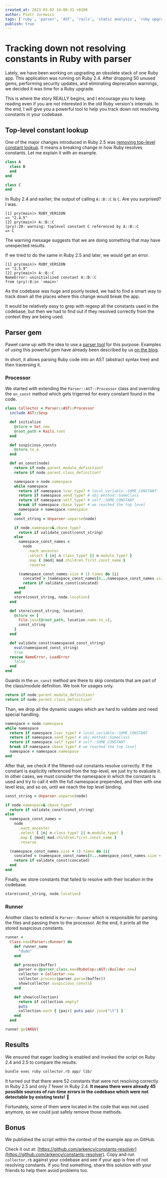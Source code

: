 ```yaml
---
created_at: 2023-03-02 14:00:31 +0100
author: Piotr Jurewicz
tags: ['ruby', 'parser', 'AST', 'rails', 'static analysis', 'ruby upgrade']
publish: true
---
```


# Tracking down not resolving constants in Ruby with parser

Lately, we have been working on upgrading an obsolete stack of one Ruby app.
This application was running on Ruby 2.4.
After dropping 50 unused gems, performing security updates, and eliminating deprecation warnings, we decided it was time for a Ruby upgrade.

This is where the story REALLY begins, and I encourage you to keep reading even if you are not interested in the old Ruby version's internals.
In the end, I will give you a powerful tool to help you track down not resolving constants in your codebase.
<!-- more -->

## Top-level constant lookup

One of the major changes introduced in Ruby 2.5 was [removing top-level constant lookup](https://github.com/ruby/ruby/commit/44a2576f79).
It means a breaking change in how Ruby resolves constants. Let me explain it with an example.
```ruby
class A
  class B
  end
end

class C
end
```

In Ruby 2.4 and earlier, the output of calling `A::B::C` is `C`. Are you surprised? I was.
```
[1] pry(main)> RUBY_VERSION
=> "2.4.5"
[2] pry(main)> A::B::C
(pry):20: warning: toplevel constant C referenced by A::B::C
=> C
```

The warning message suggests that we are doing something that may have unexpected results.

If we tried to do the same in Ruby 2.5 and later, we would get an error.
```
[1] pry(main)> RUBY_VERSION
=> "2.5.9"
[2] pry(main)> A::B::C
NameError: uninitialized constant A::B::C
from (pry):8:in `<main>'
```

As the codebase was huge and poorly tested, we had to find a smart way to track down all the places where this change would break the app.

It would be relatively easy to grep with regexp all the constants used in the codebase, but then we had to find out if they resolved correctly from the context they are being used.

## Parser gem

Paweł came up with the idea to use a [parser tool](https://github.com/whitequark/parser) for this purpose.
Examples of using this powerful gem have already been described by us [on the blog](https://blog.arkency.com/tags/parser/).

In short, it allows parsing Ruby code into an AST (abstract syntax tree) and then traversing it.

### Processor
We started with extending the `Parser::AST::Processor` class and overriding the `on_const` method which gets trigerred for every constant found in the code.
```ruby
class Collector < Parser::AST::Processor
  include AST::Sexp

  def initialize
    @store = Set.new
    @root_path = Rails.root
  end

  def suspicious_consts
    @store.to_a
  end

  def on_const(node)
    return if node.parent.module_definition?
    return if node.parent.class_definition?

    namespace = node.namespace
    while namespace
      return if namespace.lvar_type? # local_variable::SOME_CONSTANT
      return if namespace.send_type? # obj.method::SomeClass
      return if namespace.self_type? # self::SOME_CONSTANT
      break if namespace.cbase_type? # we reached the top level
      namespace = namespace.namespace
    end
    const_string = Unparser.unparse(node)

    if node.namespace&.cbase_type?
      return if validate_const(const_string)
    else
      namespace_const_names =
        node
          .each_ancestor
          .select { |n| n.class_type? || n.module_type? }
          .map { |mod| mod.children.first.const_name }
          .reverse

      (namespace_const_names.size + 1).times do |i|
        concated = (namespace_const_names[0...namespace_const_names.size - i] + [node.const_name]).join("::")
        return if validate_const(concated)
      end
    end
    store(const_string, node.location)
  end

  def store(const_string, location)
    @store << [
      File.join(@root_path, location.name.to_s),
      const_string
    ]
  end

  def validate_const(namespaced_const_string)
    eval(namespaced_const_string)
    true
  rescue NameError, LoadError
    false
  end
end
```

Guards in the `on_const` method are there to skip constants that are part of the class/module definition. We look for usages only.
```ruby
return if node.parent.module_definition?
return if node.parent.class_definition?
```

Than, we drop all the dynamic usages which are hard to validate and need special handling.
```ruby
namespace = node.namespace
while namespace
  return if namespace.lvar_type? # local_variable::SOME_CONSTANT 
  return if namespace.send_type? # obj.method::SomeClass
  return if namespace.self_type? # self::SOME_CONSTANT
  break if namespace.cbase_type? # we reached the top level
  namespace = namespace.namespace
end
```

After that, we check if the filtered-out constants resolve correctly.
If the constant is explicitly referenced from the top-level, we just try to evaluate it.
In other cases, we must consider the namespace in which the constant is used and try to call it with the full namespace prepended, and then with one level less, and so on, until we reach the top level binding.
```ruby
const_string = Unparser.unparse(node)

if node.namespace&.cbase_type?
  return if validate_const(const_string)
else
  namespace_const_names =
    node
      .each_ancestor
      .select { |n| n.class_type? || n.module_type? }
      .map { |mod| mod.children.first.const_name }
      .reverse

  (namespace_const_names.size + 1).times do |i|
    concated = (namespace_const_names[0...namespace_const_names.size - i] + [node.const_name]).join("::")
    return if validate_const(concated)
  end
end
```
Finally, we store constants that failed to resolve with their location in the codebase.

```ruby
store(const_string, node.location)
```

### Runner
Another class to extend is `Parser::Runner` which is responsible for parsing the files and passing them to the processor.
At the end, it prints all the stored suspicious constants.
```ruby
runner =
  Class.new(Parser::Runner) do
    def runner_name
      "dudu"
    end

    def process(buffer)
      parser = @parser_class.new(RuboCop::AST::Builder.new)
      collector = Collector.new
      collector.process(parser.parse(buffer))
      show(collector.suspicious_consts)
    end

    def show(collection)
      return if collection.empty?
      puts
      collection.each { |pair| puts pair.join("\t") }
    end
  end

runner.go(ARGV)
```

## Results
We ensured that eager loading is enabled and invoked the script on Ruby 2.4 and 2.5 to compare the results.
```bash
bundle exec ruby collector.rb app/ lib/
```
It turned out that there were 52 constants that were not resolving correctly in Ruby 2.5 and only 7 fewer in Ruby 2.4.
**It means there were already 45 possible sources of run-time errors in the codebase which were not detectable by existing tests!** 🤯

Fortunately, some of them were located in the code that was not used anymore, so we could just safely remove those methods.

## Bonus
We published the script within the context of the example app on GitHub.

Check it out at: [https://github.com/arkency/constants-resolver](https://github.com/arkency/constants-resolver). 
Copy and run `collector.rb` against your codebase and see if your app is free of not resolving constants. If you find something, share this solution with your friends to help them avoid problems too.